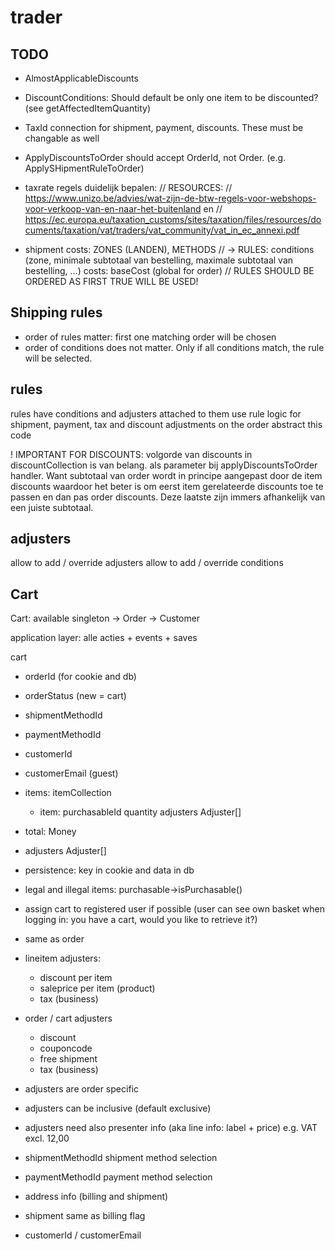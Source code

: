# trader

## TODO
- AlmostApplicableDiscounts
- DiscountConditions: Should default be only one item to be discounted? (see getAffectedItemQuantity)
- TaxId connection for shipment, payment, discounts. These must be changable as well
- ApplyDiscountsToOrder should accept OrderId, not Order. (e.g. ApplySHipmentRuleToOrder)
- taxrate regels duidelijk bepalen: 
// RESOURCES:
// https://www.unizo.be/advies/wat-zijn-de-btw-regels-voor-webshops-voor-verkoop-van-en-naar-het-buitenland en
// https://ec.europa.eu/taxation_customs/sites/taxation/files/resources/documents/taxation/vat/traders/vat_community/vat_in_ec_annexi.pdf
                                            
- shipment costs: ZONES (LANDEN), METHODS
            //  -> RULES: conditions (zone, minimale subtotaal van bestelling, maximale subtotaal van bestelling, ...)
                          costs: baseCost (global for order)
                // RULES SHOULD BE ORDERED AS FIRST TRUE WILL BE USED!

## Shipping rules
- order of rules matter: first one matching order will be chosen
- order of conditions does not matter. Only if all conditions match, the rule will be selected.

## rules
rules have conditions and adjusters attached to them
use rule logic for shipment, payment, tax and discount adjustments on the order
abstract this code

! IMPORTANT FOR DISCOUNTS: volgorde van discounts in discountCollection is van belang. als parameter bij applyDiscountsToOrder handler.
Want subtotaal van order wordt in principe aangepast door de item discounts waardoor het beter is om eerst item gerelateerde discounts toe te passen en dan pas order discounts.
Deze laatste zijn immers afhankelijk van een juiste subtotaal.

## adjusters
allow to add / override adjusters
allow to add / override conditions

## Cart

Cart: available singleton
-> Order
-> Customer

application layer: alle acties + events + saves

cart
- orderId (for cookie and db)
- orderStatus (new = cart)
- shipmentMethodId
- paymentMethodId
- customerId
- customerEmail (guest)
- items: itemCollection
    - item:
        purchasableId
        quantity
        adjusters Adjuster[]
- total: Money
- adjusters Adjuster[]

- persistence: key in cookie and data in db
- legal and illegal items: purchasable->isPurchasable()
- assign cart to registered user if possible (user can see own basket when logging in: you have a cart, would you like to retrieve it?)
- same as order
- lineitem adjusters:
    - discount per item
    - saleprice per item (product)
    - tax (business)
- order / cart adjusters
    - discount 
    - couponcode
    - free shipment
    - tax (business)
- adjusters are order specific
- adjusters can be inclusive (default exclusive)
- adjusters need also presenter info (aka line info: label + price) e.g. VAT excl. 12,00

- shipmentMethodId shipment method selection
- paymentMethodId payment method selection
- address info (billing and shipment)
- shipment same as billing flag
- customerId / customerEmail
